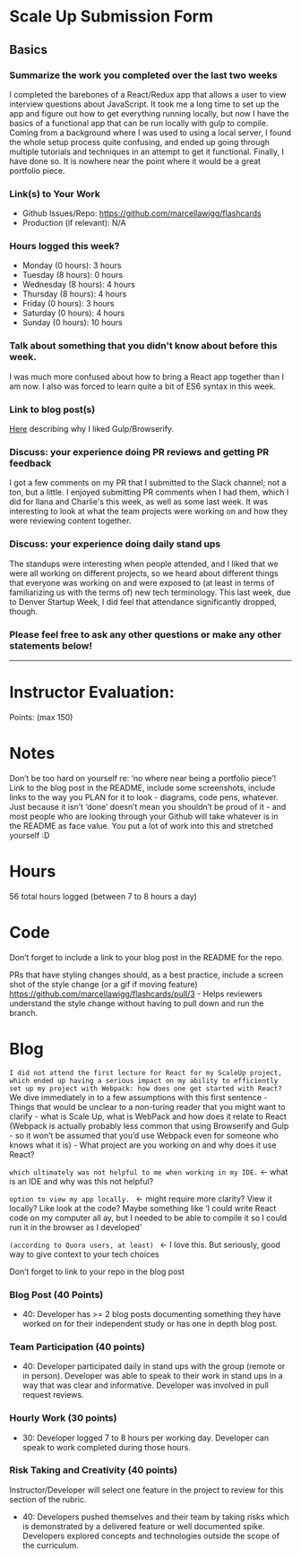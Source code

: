 # Scale Up Submission Form

## Basics

### Summarize the work you completed over the last two weeks

I completed the barebones of a React/Redux app that allows a user to view interview questions about JavaScript. It took me a long time to set up the app and figure out how to get everything running locally, but now I have the basics of a functional app that can be run locally with gulp to compile. Coming from a background where I was used to using a local server, I found the whole setup process quite confusing, and ended up going through multiple tutorials and techniques in an attempt to get it functional. Finally, I have done so. It is nowhere near the point where it would be a great portfolio piece.

### Link(s) to Your Work

 - Github Issues/Repo: https://github.com/marcellawigg/flashcards
 - Production (if relevant): N/A

### Hours logged this week?

- Monday (0 hours): 3 hours
- Tuesday (8 hours): 0 hours
- Wednesday (8 hours): 4 hours
- Thursday (8 hours): 4 hours
- Friday (0 hours): 3 hours
- Saturday (0 hours): 4 hours
- Sunday (0 hours): 10 hours


### Talk about something that you didn't know about before this week.

I was much more confused about how to bring a React app together than I am now. I also was forced to learn quite a bit of ES6 syntax in this week.

### Link to blog post(s)

[Here](https://medium.com/@marcellawigg/gulp-a-love-story-c1d4e49e5dfb#.am57o3j3p) describing why I liked Gulp/Browserify.

### Discuss: your experience doing PR reviews and getting PR feedback

I got a few comments on my PR that I submitted to the Slack channel; not a ton, but a little. I enjoyed submitting PR comments when I had them, which I did for Ilana and Charlie's this week, as well as some last week. It was interesting to look at what the team projects were working on and how they were reviewing content together.

### Discuss: your experience doing daily stand ups

The standups were interesting when people attended, and I liked that we were all working on different projects, so we heard about different things that everyone was working on and were exposed to (at least in terms of familiarizing us with the terms of) new tech terminology. This last week, due to Denver Startup Week, I did feel that attendance significantly dropped, though.

### Please feel free to ask any other questions or make any other statements below!

-----

# Instructor Evaluation:

Points: (max 150)

# Notes

Don’t be too hard on yourself re: ‘no where near being a portfolio piece’! Link to the blog post in the README, include some screenshots, include links to the way you PLAN for it to look - diagrams, code pens, whatever. Just because it isn’t ‘done’ doesn’t mean you shouldn’t be proud of it - and most people who are looking through your Github will take whatever is in the README as face value. You put a lot of work into this and stretched yourself :D

# Hours

56 total hours logged (between 7 to 8 hours a day)

# Code

Don’t forget to include a link to your blog post in the README for the repo. 

PRs that have styling changes should, as a best practice, include a screen shot of the style change (or a gif if moving feature) https://github.com/marcellawigg/flashcards/pull/3 - Helps reviewers understand the style change without having to pull down and run the branch. 

# Blog

`I did not attend the first lecture for React for my ScaleUp project, which ended up having a serious impact on my ability to efficiently set up my project with Webpack: how does one get started with React?` We dive immediately in to a few assumptions with this first sentence - Things that would be unclear to a non-turing reader that you might want to clarify - what is Scale Up, what is WebPack and how does it relate to React (Webpack is actually probably less common that using Browserify and Gulp - so it won’t be assumed that you’d use Webpack even for someone who knows what it is) - What project are you working on and why does it use React?

`which ultimately was not helpful to me when working in my IDE.` <- what is an IDE and why was this not helpful?

`option to view my app locally. ` <- might require more clarity? View it locally? Like look at the code? Maybe something like ‘I could write React code on my computer all ay, but I needed to be able to compile it so I could run it in the browser as I developed’ 

`(according to Quora users, at least) ` <- I love this. But seriously, good way to give context to your tech choices

Don’t forget to link to your repo in the blog post

### Blog Post (40 Points)  
  * 40: Developer has >= 2 blog posts documenting something they have worked on for their independent study or has one in depth blog post.

### Team Participation (40 points)

  * 40: Developer participated daily in stand ups with the group (remote or in person). Developer was able to speak to their work in stand ups in a way that was clear and informative. Developer was involved in pull request reviews.

### Hourly Work (30 points)

  * 30: Developer logged 7 to 8 hours per working day. Developer can speak to work completed during those hours.

### Risk Taking and Creativity (40 points)

  Instructor/Developer will select one feature in the project to review for this section of the rubric.

  * 40: Developers pushed themselves and their team by taking risks which is demonstrated by a delivered feature or well documented spike. Developers explored concepts and technologies outside the scope of the curriculum.
